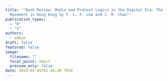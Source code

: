 ```yaml
---
title: '"Book Review: Media and Protest Logics in the Digital Era: The Umbrella
  Movement in Hong Kong by F. L. F. Lee and J. M. Chan"'
publication_types:
  - "0"
  - "2"
authors:
  - admin
draft: false
featured: false
image:
  filename: ""
  focal_point: Smart
  preview_only: false
date: 2019-05-05T01:44:49.703Z
---
```

